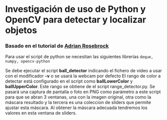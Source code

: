 # Investigación de uso de Python y OpenCV para detectar y localizar objetos

### Basado en el tutorial de [Adrian Rosebrock](https://www.pyimagesearch.com/2015/09/14/ball-tracking-with-opencv/)

Para usar el script de python se necesitan las siguientes librerías
`
deque, numpy, opencv-python
`

Se debe ejecutar el script __ball_detector__ indicando el fichero de video a usar con el modificador __-v__ o se usará  la webcam por defecto
El rango de color a detectar está configurado en el script como __ballLowerColor__ y  __ballUpperColor__. Este rango se obtiene de el script range_detector.py. Se pasará una captura de pantalla o foto en PNG como parámetro a este script para que se abran 3 ventanas, una con la imagen original, otra como la máscara resultado y la tercera es una coleccion de sliders que permite ajustar esta máscara. Al obtener la máscara adecuada tendremos los valores en esta ventana de sliders.

